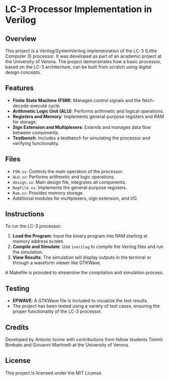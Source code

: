
# LC-3 Processor Implementation in Verilog

## Overview

This project is a Verilog/SystemVerilog implementation of the LC-3 (Little Computer 3) processor. It was developed as part of an academic project at the University of Verona. The project demonstrates how a basic processor, based on the LC-3 architecture, can be built from scratch using digital design concepts.

## Features

- **Finite State Machine (FSM)**: Manages control signals and the fetch-decode-execute cycle.
- **Arithmetic Logic Unit (ALU)**: Performs arithmetic and logical operations.
- **Registers and Memory**: Implements general-purpose registers and RAM for storage.
- **Sign Extension and Multiplexers**: Extends and manages data flow between components.
- **Testbench**: Includes a testbench for simulating the processor and verifying functionality.

## Files

- `FSM.sv`: Controls the main operation of the processor.
- `ALU.sv`: Performs arithmetic and logic operations.
- `design.sv`: Main design file, integrates all components.
- `RegFile.sv`: Implements the general-purpose registers.
- `Ram.sv`: Provides memory storage.
- Additional modules for multiplexers, sign extension, and I/O.

## Instructions

To run the LC-3 processor:

1. **Load the Program**: Input the binary program into RAM starting at memory address `0x3000`.
2. **Compile and Simulate**: Use `iverilog` to compile the Verilog files and run the simulation.
3. **View Results**: The simulation will display outputs in the terminal or through a waveform viewer like GTKWave.

A Makefile is provided to streamline the compilation and simulation process.

## Testing

- **EPWAVE**: A GTKWave file is included to visualize the test results.
- The project has been tested using a variety of test cases, ensuring the proper functionality of the LC-3 processor.

## Credits

Developed by Antonio Iovine with contributions from fellow students Tommi Bimbato and Giovanni Martinelli at the University of Verona.

## License

This project is licensed under the MIT License.
